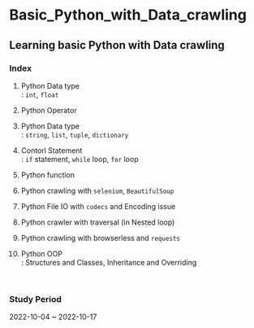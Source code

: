 # Basic_Python_with_Data_crawling

## Learning basic Python with Data crawling

### Index

1. Python Data type   
: `int`, `float`

2. Python Operator

3. Python Data type   
: `string`, `list`, `tuple`, `dictionary`

4. Contorl Statement   
: `if` statement, `while` loop, `for` loop

5. Python function

6. Python crawling with `selenium`, `BeautifulSoup`

7. Python File IO with `codecs` and Encoding issue

8. Python crawler with traversal (in Nested loop)

9. Python crawling with browserless and `requests`

10. Python OOP   
: Structures and Classes, Inheritance and Overriding

<br>

### Study Period

2022-10-04 ~ 2022-10-17
